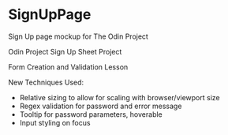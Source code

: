 # SignUpPage
Sign Up page mockup for The Odin Project

Odin Project Sign Up Sheet Project

Form Creation and Validation Lesson

New Techniques Used:

* Relative sizing to allow for scaling with browser/viewport size
* Regex validation for password and error message
* Tooltip for password parameters, hoverable
* Input styling on focus

